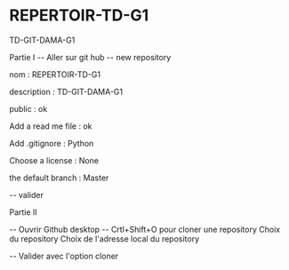 # REPERTOIR-TD-G1
TD-GIT-DAMA-G1

Partie I
-- Aller sur git hub
-- new repository

nom : REPERTOIR-TD-G1

description : TD-GIT-DAMA-G1

public : ok

Add a read me file : ok

Add .gitignore : Python

Choose a license : None

the default branch : Master

-- valider

Partie II

-- Ouvrir Github desktop
-- Crtl+Shift+O pour cloner une repository
Choix du repository
Choix de l'adresse local du repository

-- Valider avec l'option cloner